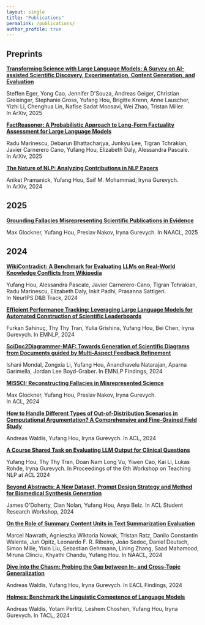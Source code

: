 ```yaml
---
layout: single
title: "Publications"
permalink: /publications/
author_profile: true
---
```


## Preprints

[**Transforming Science with Large Language Models: A Survey on AI-assisted Scientific Discovery, Experimentation, Content Generation, and Evaluation**](https://arxiv.org/abs/2502.05151)

Steffen Eger, Yong Cao, Jennifer D'Souza, Andreas Geiger, Christian Greisinger, Stephanie Gross, Yufang Hou, Brigitte Krenn, Anne Lauscher, Yizhi Li, Chenghua Lin, Nafise Sadat Moosavi, Wei Zhao, Tristan Miller.    
In ArXiv, 2025

[**FactReasoner: A Probabilistic Approach to Long-Form Factuality Assessment for Large Language Models**](https://arxiv.org/abs/2502.18573)

Radu Marinescu, Debarun Bhattacharjya, Junkyu Lee, Tigran Tchrakian, Javier Carnerero Cano, Yufang Hou, Elizabeth Daly, Alessandra Pascale.  
In ArXiv, 2025

[**The Nature of NLP: Analyzing Contributions in NLP Papers**](https://arxiv.org/abs/2409.19505)

Aniket Pramanick, Yufang Hou, Saif M. Mohammad, Iryna Gurevych.  
In ArXiv, 2024

## 2025

[**Grounding Fallacies Misrepresenting Scientific Publications in Evidence**](https://www.arxiv.org/abs/2408.12812)

Max Glockner, Yufang Hou, Preslav Nakov, Iryna Gurevych.
In NAACL, 2025

## 2024

[**WikiContradict: A Benchmark for Evaluating LLMs on Real-World Knowledge Conflicts from Wikipedia**](https://openreview.net/pdf/8039d279e177deb3cae86e8385213135651a047c.pdf)

Yufang Hou, Alessandra Pascale, Javier Carnerero-Cano, Tigran Tchrakian, Radu Marinescu, Elizabeth Daly, Inkit Padhi, Prasanna Sattigeri.    
In NeurIPS D&B Track, 2024

[**Efficient Performance Tracking: Leveraging Large Language Models for Automated Construction of Scientific Leaderboards**](https://aclanthology.org/2024.emnlp-main.453.pdf)

Furkan Sahinuç, Thy Thy Tran, Yulia Grishina, Yufang Hou, Bei Chen, Iryna Gurevych.
In EMNLP, 2024

[**SciDoc2Diagrammer-MAF: Towards Generation of Scientific Diagrams from Documents guided by Multi-Aspect Feedback Refinement**](https://aclanthology.org/2024.findings-emnlp.780.pdf)

Ishani Mondal, Zongxia Li, Yufang Hou, Anandhavelu Natarajan, Aparna Garimella, Jordan Lee Boyd-Graber.
In EMNLP Findings, 2024

[**MISSCI: Reconstructing Fallacies in Misrepresented Science**](https://aclanthology.org/2024.acl-long.240.pdf)

Max Glockner, Yufang Hou, Preslav Nakov, Iryna Gurevych.    
In ACL, 2024  

[**How to Handle Different Types of Out-of-Distribution Scenarios in Computational Argumentation? A Comprehensive and Fine-Grained Field Study**](https://aclanthology.org/2024.acl-long.795.pdf)

Andreas Waldis, Yufang Hou, Iryna Gurevych.
In ACL, 2024

[**A Course Shared Task on Evaluating LLM Output for Clinical Questions**](https://aclanthology.org/2024.teachingnlp-1.11.pdf)

Yufang Hou, Thy Thy Tran, Doan Nam Long Vu, Yiwen Cao, Kai Li, Lukas Rohde, Iryna Gurevych.
In Proceedings of the 6th Workshop on Teaching NLP at ACL 2024

[**Beyond Abstracts: A New Dataset, Prompt Design Strategy and Method for Biomedical Synthesis Generation**](https://aclanthology.org/2024.acl-srw.42.pdf)

James O'Doherty, Cian Nolan, Yufang Hou, Anya Belz.
In ACL Student Research Workshop, 2024

[**On the Role of Summary Content Units in Text Summarization Evaluation**](https://aclanthology.org/2024.naacl-short.25.pdf)

Marcel Nawrath, Agnieszka Wiktoria Nowak, Tristan Ratz, Danilo Constantin Walenta, Juri Opitz, Leonardo F. R. Ribeiro, João Sedoc, Daniel Deutsch, Simon Mille, Yixin Liu, Sebastian Gehrmann, Lining Zhang, Saad Mahamood, Miruna Clinciu, Khyathi Chandu, Yufang Hou.
In NAACL, 2024

[**Dive into the Chasm: Probing the Gap between In- and Cross-Topic Generalization**](https://aclanthology.org/2024.findings-eacl.146.pdf)

Andreas Waldis, Yufang Hou, Iryna Gurevych.
In EACL Findings, 2024

[**Holmes: Benchmark the Linguistic Competence of Language Models**](https://aclanthology.org/2024.tacl-1.88.pdf)

Andreas Waldis, Yotam Perlitz, Leshem Choshen, Yufang Hou, Iryna Gurevych.
In TACL, 2024

